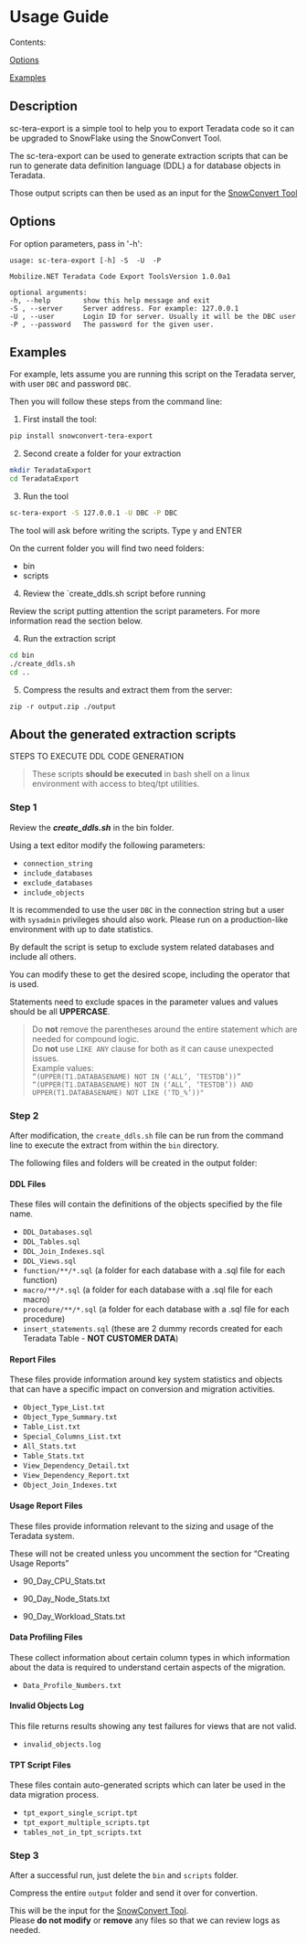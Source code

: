﻿# Usage Guide
Contents:

[Options](#options)

[Examples](#examples)


## Description
sc-tera-export is a simple tool to help you to export Teradata code so it can be upgraded to SnowFlake using the SnowConvert Tool.

The sc-tera-export can be used to generate extraction scripts that can be run to generate data definition language (DDL) a for database objects in Teradata.

Those output scripts can then be used as an input for the [SnowConvert Tool](https://www.mobilize.net/products/database-migrations/snowconvert)


## Options
For option parameters, pass in '-h': 

    usage: sc-tera-export [-h] -S  -U  -P

    Mobilize.NET Teradata Code Export ToolsVersion 1.0.0a1

    optional arguments:
    -h, --help        show this help message and exit
    -S , --server     Server address. For example: 127.0.0.1
    -U , --user       Login ID for server. Usually it will be the DBC user
    -P , --password   The password for the given user.

## Examples    

For example, lets assume you are running this script on the Teradata server, with user `DBC` and password `DBC`.

Then you will follow these steps from the command line:


1. First install the tool:

```bash
pip install snowconvert-tera-export
```

2. Second create a folder for your extraction

```bash
mkdir TeradataExport
cd TeradataExport
```

3. Run the tool
```bash
sc-tera-export -S 127.0.0.1 -U DBC -P DBC
```
The tool will ask before writing the scripts. Type y and ENTER

On the current folder you will find two need folders:
- bin
- scripts

4. Review the `create_ddls.sh script before running

Review the script putting attention the script parameters. For more information read the section below.

4. Run the extraction script

```bash
cd bin
./create_ddls.sh
cd ..
```

5. Compress the results and extract them from the server:
```
zip -r output.zip ./output
```

## About the generated extraction scripts

STEPS TO EXECUTE DDL CODE GENERATION

> These scripts **should be executed** in bash shell on a linux environment with access to bteq/tpt utilities.


### Step 1
Review the ***create_ddls.sh*** in the bin folder.

Using a text editor modify the following parameters:

- `connection_string`
- `include_databases`
- `exclude_databases`
- `include_objects` 

It is recommended to use the user `DBC` in the connection string but a user with `sysadmin` privileges should also work. Please run on a production-like environment with up to date statistics.

By default the script is setup to exclude system related databases and include all others.

You can modify these to get the desired scope, including the operator that is used.  

Statements need to exclude spaces in the parameter values and values should be all **UPPERCASE**. 

> Do **not** remove the parentheses around the entire statement which are needed for compound logic.  
> Do **not** use `LIKE ANY` clause for both as it can cause unexpected issues.  
Example values:  
>  `“(UPPER(T1.DATABASENAME) NOT IN (‘ALL’, ‘TESTDB’))”`   
> `“(UPPER(T1.DATABASENAME) NOT IN (‘ALL’, ‘TESTDB’)) AND UPPER(T1.DATABASENAME) NOT LIKE (‘TD_%’))"` 

### Step 2
After modification, the `create_ddls.sh` file can be run from the command line to execute the extract from within the `bin` directory.  

The following files and folders will be created in the output folder:

#### DDL Files 
These files will contain the definitions of the objects specified by the file name.

*	`DDL_Databases.sql`
*	`DDL_Tables.sql`
*	`DDL_Join_Indexes.sql`
*	`DDL_Views.sql`
*	`function/**/*.sql` (a folder for each database with a .sql file for each function)
*   `macro/**/*.sql` (a folder for each database with a .sql file for each macro)
*	`procedure/**/*.sql` (a folder for each database with a .sql file for each procedure)
*	`insert_statements.sql` (these are 2 dummy records created for each Teradata Table - **NOT CUSTOMER DATA**)

#### Report Files

These files provide information around key system statistics and objects that can have a specific impact on conversion and migration activities.


*	`Object_Type_List.txt`
*	`Object_Type_Summary.txt`
*	`Table_List.txt`
*	`Special_Columns_List.txt`
*	`All_Stats.txt`
*	`Table_Stats.txt`
*	`View_Dependency_Detail.txt`
*	`View_Dependency_Report.txt`
*	`Object_Join_Indexes.txt`

#### Usage Report Files 

These files provide information relevant to the sizing and usage of the Teradata system.   

These will not be created unless you uncomment the section for “Creating Usage Reports”

*	90_Day_CPU_Stats.txt

*	90_Day_Node_Stats.txt

*	90_Day_Workload_Stats.txt

#### Data Profiling Files 

These collect information about certain column types in which information about the data is required to understand certain aspects of the migration.

*	`Data_Profile_Numbers.txt`

#### Invalid Objects Log 

This file returns results showing any test failures for views that are not valid.

*	`invalid_objects.log`

#### TPT Script Files 

These files contain auto-generated scripts which can later be used in the data migration process.   

*	`tpt_export_single_script.tpt`
*	`tpt_export_multiple_scripts.tpt`
*	`tables_not_in_tpt_scripts.txt`

### Step 3

After a successful run, just delete the `bin` and `scripts` folder.

Compress the entire `output` folder and send it over for convertion. 

This will be the input for the [SnowConvert Tool](https://www.mobilize.net/products/database-migrations/snowconvert).  
Please **do not modify** or **remove** any files so that we can review logs as needed.